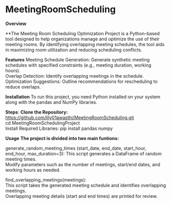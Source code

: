 # MeetingRoomScheduling
__Overview__

**The Meeting Room Scheduling Optimization Project is a Python-based tool designed to help organizations manage and optimize the use of their meeting rooms. By identifying overlapping meeting schedules, the tool aids in maximizing room utilization and reducing scheduling conflicts.<br>

**Features**
Meeting Schedule Generation: Generate synthetic meeting schedules with specified constraints (e.g., meeting duration, working hours).<br>
Overlap Detection: Identify overlapping meetings in the schedule.<br>
Optimization Suggestions: Outline recommendations for rescheduling to reduce overlaps.<br>

**Installation**
To run this project, you need Python installed on your system along with the pandas and NumPy libraries.<br>

**Steps**:
**Clone the Repository:**<br>
https://github.com/lily01awasthi/MeetingRoomScheduling.git <br>
cd MeetingRoomSchedulingProject<br>
Install Required Libraries:
pip install pandas numpy

**Usage**
**The project is divided into two main funtions:**

generate_random_meeting_times (start_date, end_date, start_hour, end_hour, max_duration=3):
This script generates a DataFrame of random meeting times.<br>
Modify parameters such as the number of meetings, start/end dates, and working hours as needed.<br>

find_overlapping_meetings(meetings):<br>
This script takes the generated meeting schedule and identifies overlapping meetings.<br>
Overlapping meeting details (start and end times) are printed for review.<br>
